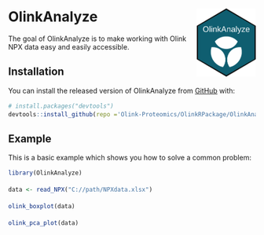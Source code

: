 
<!-- README.md is generated from README.Rmd. Please edit that file -->

# OlinkAnalyze <img src="man/figures/OlinkAnalyze_target_hexagon.png" align="right" width="120" />

The goal of OlinkAnalyze is to make working with Olink NPX data easy and
easily accessible.

## Installation

You can install the released version of OlinkAnalyze from
[GitHub](https://github.com/) with:

``` r
# install.packages("devtools")
devtools::install_github(repo ='Olink-Proteomics/OlinkRPackage/OlinkAnalyze')
```

## Example

This is a basic example which shows you how to solve a common problem:

``` r
library(OlinkAnalyze)

data <- read_NPX("C://path/NPXdata.xlsx")

olink_boxplot(data)

olink_pca_plot(data)
```
